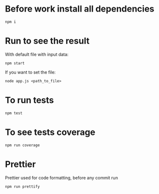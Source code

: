 # Before work install all dependencies

```
npm i
```

# Run to see the result

With default file with input data:

```
npm start
```

If you want to set the file:

```
node app.js <path_to_file>
```

# To run tests

```
npm test
```

# To see tests coverage

```
npm run coverage
```

# Prettier

Prettier used for code formatting, before any commit run

```
npm run prettify
```
